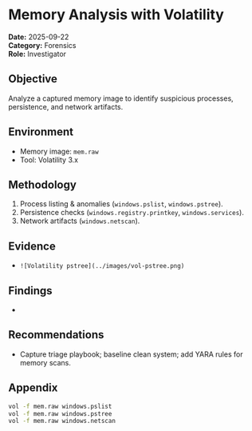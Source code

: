 # Memory Analysis with Volatility

**Date:** 2025-09-22  
**Category:** Forensics  
**Role:** Investigator

## Objective
Analyze a captured memory image to identify suspicious processes, persistence, and network artifacts.

## Environment
- Memory image: `mem.raw`
- Tool: Volatility 3.x

## Methodology
1. Process listing & anomalies (`windows.pslist`, `windows.pstree`).
2. Persistence checks (`windows.registry.printkey`, `windows.services`).
3. Network artifacts (`windows.netscan`).

## Evidence
- `![Volatility pstree](../images/vol-pstree.png)`

## Findings
- <Fill observations>

## Recommendations
- Capture triage playbook; baseline clean system; add YARA rules for memory scans.

## Appendix
```bash
vol -f mem.raw windows.pslist
vol -f mem.raw windows.pstree
vol -f mem.raw windows.netscan
```
